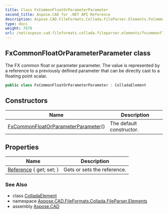 ```yaml
---
title: Class FxCommonFloatOrParameterParameter
second_title: Aspose.CAD for .NET API Reference
description: Aspose.CAD.FileFormats.Collada.FileParser.Elements.FxCommonFloatOrParameterParameter class. The FX common float or parameter parameter. The value is represented by a reference to a previously defined parameter that can be directly cast to a floating point scalar
type: docs
weight: 7670
url: /net/aspose.cad.fileformats.collada.fileparser.elements/fxcommonfloatorparameterparameter/
---
```

## FxCommonFloatOrParameterParameter class

The FX common float or parameter parameter. The value is represented by a reference to a previously defined parameter that can be directly cast to a floating point scalar.

```csharp
public class FxCommonFloatOrParameterParameter : ColladaElement
```

## Constructors

| Name | Description |
| --- | --- |
| [FxCommonFloatOrParameterParameter](fxcommonfloatorparameterparameter/)() | The default constructor. |

## Properties

| Name | Description |
| --- | --- |
| [Reference](../../aspose.cad.fileformats.collada.fileparser.elements/fxcommonfloatorparameterparameter/reference/) { get; set; } | Gets or sets the reference. |

### See Also

* class [ColladaElement](../colladaelement/)
* namespace [Aspose.CAD.FileFormats.Collada.FileParser.Elements](../../aspose.cad.fileformats.collada.fileparser.elements/)
* assembly [Aspose.CAD](../../)



